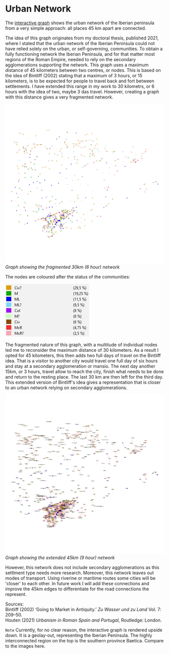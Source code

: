 # Urban Network

The [interactive graph](https://phahouten.github.io/Urban_network_45km/) shows the urban network of the Iberian peninsula from a very simple approach: all places 45 km apart are connected. 

The idea of this graph originates from my doctoral thesis, published 2021, where I stated that the urban network of the Iberian Peninsula could not have relied solely on the urban, or self-governing, communities. To obtain a fully functioning network the Iberian Peninsula, and for that matter most regions of the Roman Empire, needed to rely on the secondary agglomerations supporting the network. This graph uses a maximum distance of 45 kilometers between two centres, or nodes. This is based on the idea of Bintliff (2002) stating that a maximum of 3 hours, or 15 kilometers, is to be expected for people to travel back and fort between settlements. I have extended this range in my work to 30 kilometrs, or 6 hours with the idea of two, maybe 3 das travel. However, creating a graph with this distance gives a very fragmented network.

![Graph showing the fragmented 30km (6 hour) network](https://github.com/PHAHouten/Urban_network_45km/blob/main/Graph_30km_status.png)
*Graph showing the fragmented 30km (6 hour) network*

The nodes are coloured after the status of the communities:

![Legend status](https://github.com/PHAHouten/Urban_network_45km/blob/main/Legend_Graph_30km_status.jpg)


The fragmented nature of this graph, with a multitude of individual nodes led me to reconsider the maximum distance of 30 kilometers. As a result I opted for 45 kilometers, this then adds two full days of travel on the Bintliff idea. That is a visitor to another city would travel one full day of six hours and stay at a secondary agglomeration or mansio. The next day another 15km, or 3 hours, travel allow to reach the city, finish what needs to be done and return to the resting place. The last 30 km are then left for the third day. This extended version of Bintliff's idea gives a representation that is closer to an urban network relying on secondary agglomerations.

![Graph showing the 45km (9 hour) network](https://github.com/PHAHouten/Urban_network_45km/blob/main/Graph_45km_status.png)
*Graph showing the extended 45km (9 hour) network*

However, this network does not include secondary agglomerations as this settlment type needs more research. Moreover, this network leaves out modes of transport. Using riverine or maritime routes some cities will be 'closer' to each other. In future work I will add these connections and improve the 45km edges to differentiate for the road connections the represent.


Sources:<br>
Bintliff (2002) ‘Going to Market in Antiquity.’ *Zu Wasser und zu Land* Vol. 7: 209–50.<br>
Houten (2021) *Urbanism in Roman Spain and Portugal*, Routledge: London.


``Note`` Currently, for no clear reason, the interactive graph is rendered upside down. It is a geolay-out, representing the Iberian Peninsula. The highly interconnected region on the top is the southern province Baetica. Compare to the images here.
